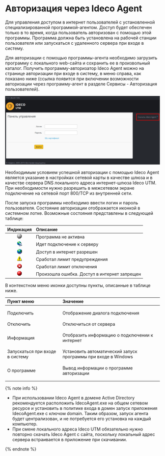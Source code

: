 # Авторизация через Ideco Agent

Для управления доступом в интернет пользователей с установленной специализированной программой-агентом. Доступ будет обеспечен только в то время, когда пользователь авторизован с помощью этой программы. Программа должна быть установлена на рабочей станции пользователя или запускаться с удаленного сервера при входе в систему.

Для авторизации с помощью программы-агента необходимо загрузить программу с локального web-сайта и сохранить ее в произвольный каталог. Получить программу-авторизатор Ideco Agent можно на странице авторизации при входе в систему, в меню справа, как показано ниже \(ссылка появится при включении возможности авторизации через программу-агент в разделе Сервисы - Авторизация пользователей\).

![](../../_images/download_agent-7-9-.png)

Необходимым условием успешной авторизации с помощью Ideco Agent является указание в настройках сетевой карты в качестве шлюза и в качестве сервера DNS локального адреса интернет-шлюза Ideco UTM. При необходимости нужно разрешить в межсетевом экране подключение на сетевой порт 800/TCP из внутренней сети.

После запуска программы необходимо ввести логин и пароль пользователя. Состояние авторизации отображается иконкой в системном лотке. Возможные состояния представлены в следующей таблице:

| Индикация | Описание |
| :---: | :--- |
| ![](../../_images/agent_1.png)  | Программа не активна |
| ![](../../_images/agent_2.png)  | Идет подключение к серверу |
| ![](../../_images/agent_3.png)  | Доступ в интернет разрешен |
| ![](../../_images/agent_4.png)  | Сработал лимит предупреждения |
| ![](../../_images/agent_5.png)  | Сработал лимит отключения |
| ![](../../_images/agent_6.png)  | Произошла ошибка. Доступ в интернет запрещен |

В контекстном меню иконки доступны пункты, описанные в таблице ниже.

<table>
  <thead>
    <tr>
      <th style="text-align:left">&#x41F;&#x443;&#x43D;&#x43A;&#x442; &#x43C;&#x435;&#x43D;&#x44E;</th>
      <th
      style="text-align:left">&#x417;&#x43D;&#x430;&#x447;&#x435;&#x43D;&#x438;&#x435;</th>
    </tr>
  </thead>
  <tbody>
    <tr>
      <td style="text-align:left">&#x41F;&#x43E;&#x434;&#x43A;&#x43B;&#x44E;&#x447;&#x438;&#x442;&#x44C;</td>
      <td
      style="text-align:left">
        <p>&#x41E;&#x442;&#x43E;&#x431;&#x440;&#x430;&#x436;&#x435;&#x43D;&#x438;&#x435;
          &#x434;&#x438;&#x430;&#x43B;&#x43E;&#x433;&#x430; &#x43F;&#x43E;&#x434;&#x43A;&#x43B;&#x44E;&#x447;&#x435;&#x43D;&#x438;&#x44F;</p>
        <p>
        </p>
        </td>
    </tr>
    <tr>
      <td style="text-align:left">&#x41E;&#x442;&#x43A;&#x43B;&#x44E;&#x447;&#x438;&#x442;&#x44C;</td>
      <td
      style="text-align:left">&#x41E;&#x442;&#x43A;&#x43B;&#x44E;&#x447;&#x438;&#x442;&#x44C;&#x441;&#x44F;
        &#x43E;&#x442; &#x441;&#x435;&#x440;&#x432;&#x435;&#x440;&#x430;</td>
    </tr>
    <tr>
      <td style="text-align:left">&#x418;&#x43D;&#x444;&#x43E;&#x440;&#x43C;&#x430;&#x446;&#x438;&#x44F;</td>
      <td
      style="text-align:left">
        <p>&#x41E;&#x442;&#x43E;&#x431;&#x440;&#x430;&#x437;&#x438;&#x442;&#x44C;
          &#x438;&#x43D;&#x444;&#x43E;&#x440;&#x43C;&#x430;&#x446;&#x438;&#x44E;
          &#x43E; &#x43F;&#x43E;&#x434;&#x43A;&#x43B;&#x44E;&#x447;&#x435;&#x43D;&#x438;&#x438;
          &#x43A; &#x438;&#x43D;&#x442;&#x435;&#x440;&#x43D;&#x435;&#x442;</p>
        <p>
        </p>
        </td>
    </tr>
    <tr>
      <td style="text-align:left">&#x417;&#x430;&#x43F;&#x443;&#x441;&#x43A;&#x430;&#x442;&#x44C;&#x441;&#x44F;
        &#x43F;&#x440;&#x438; &#x432;&#x445;&#x43E;&#x434;&#x435; &#x432; &#x441;&#x438;&#x441;&#x442;&#x435;&#x43C;&#x443;</td>
      <td
      style="text-align:left">&#x423;&#x441;&#x442;&#x430;&#x43D;&#x43E;&#x432;&#x438;&#x442;&#x44C;
        &#x430;&#x432;&#x442;&#x43E;&#x43C;&#x430;&#x442;&#x438;&#x447;&#x435;&#x441;&#x43A;&#x438;&#x439;
        &#x437;&#x430;&#x43F;&#x443;&#x441;&#x43A; &#x43F;&#x440;&#x43E;&#x433;&#x440;&#x430;&#x43C;&#x43C;&#x44B;
        &#x43F;&#x440;&#x438; &#x432;&#x445;&#x43E;&#x434;&#x435; &#x432; Windows</td>
    </tr>
    <tr>
      <td style="text-align:left">&#x41E; &#x43F;&#x440;&#x43E;&#x433;&#x440;&#x430;&#x43C;&#x43C;&#x435;</td>
      <td
      style="text-align:left">
        <p>&#x412;&#x44B;&#x432;&#x43E;&#x434; &#x438;&#x43D;&#x444;&#x43E;&#x440;&#x43C;&#x430;&#x446;&#x438;&#x438;
          &#x43E; &#x43F;&#x440;&#x43E;&#x433;&#x440;&#x430;&#x43C;&#x43C;&#x435;
          &#x430;&#x432;&#x442;&#x43E;&#x440;&#x438;&#x437;&#x430;&#x446;&#x438;&#x438;</p>
        <p>
        </p>
        </td>
    </tr>
  </tbody>
</table>

{% note info %}

* При использовании Ideco Agent в домене Active Directory рекомендуется расположить IdecoAgent.exe на общем сетевом ресурсе и установить в политике входа в домен запуск приложения IdecoAgent.exe с ключом domain. Таким образом, запуск агента будет централизован, и не потребуется его установка на каждый компьютер.
* При смене локального адреса Ideco UTM обязательно нужно повторно скачать Ideco Agent с сайта, поскольку локальный адрес сервера встраивается в приложение при скачивании.

{% endnote %}

